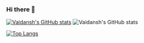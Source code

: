 ### Hi there 👋

[![Vaidansh's GitHub stats](https://github-readme-stats.vercel.app/api?username=vaidanshbhardwaj)](https://github.com/vaidanshbhardwaj/github-readme-stats)
![Vaidansh's GitHub stats](https://github-readme-stats.vercel.app/api?username=anuraghazra&show_icons=true&theme=radical)


[![Top Langs](https://github-readme-stats.vercel.app/api/top-langs/?username=vaidanshbhardwaj)](https://github.com/vaidanshbhardwaj/github-readme-stats)
